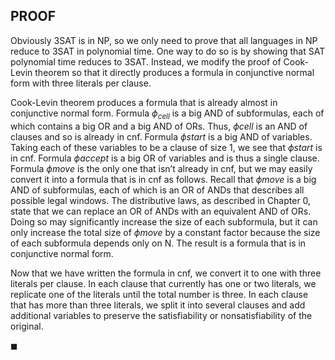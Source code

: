 ## PROOF

Obviously 3SAT is in NP, so we only need to prove that all languages in NP reduce to 3SAT in polynomial time. One way to do so is by showing that SAT polynomial time reduces to 3SAT. Instead, we modify the proof of Cook-Levin theorem so that it directly produces a formula in conjunctive normal form
with three literals per clause.

Cook-Levin theorem produces a formula that is already almost in conjunctive normal form. Formula $\phi_{cell}$ is a big AND of subformulas, each of which contains a big OR and a big AND of ORs. Thus, $\phi{cell}$ is an AND of clauses and so is already in cnf. Formula $\phi{start}$ is a big AND of variables. Taking each of these variables to be a clause of size 1, we see that $\phi{start}$ is in cnf. Formula $\phi{accept}$ is a big OR of variables and is thus a single clause. Formula $\phi{move}$ is the only one that isn’t already in cnf, but we may easily convert it into a formula that is in cnf as follows. Recall that $\phi{move}$ is a big AND of subformulas, each of which is an OR of ANDs that describes all possible legal windows. The distributive laws, as described in Chapter 0, state that we can replace an OR of ANDs with an equivalent AND of ORs. Doing so may significantly increase the size of each subformula, but it can only increase the total size of $\phi{move}$ by a constant factor because the size of each subformula depends only on N. The result is a formula that is in conjunctive normal form.

Now that we have written the formula in cnf, we convert it to one with three literals per clause. In each clause that currently has one or two literals, we replicate one of the literals until the total number is three. In each clause that has more than three literals, we split it into several clauses and add additional variables to preserve the satisfiability or nonsatisfiability of the original.

$\blacksquare$